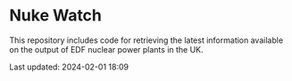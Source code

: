 # Nuke Watch

This repository includes code for retrieving the latest information available on the output of EDF nuclear power plants in the UK.

Last updated: 2024-02-01 18:09